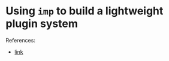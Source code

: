 # Using `imp` to build a lightweight plugin system

References:
* [link](http://lkubuntu.wordpress.com/2012/10/02/writing-a-python-plugin-api)
